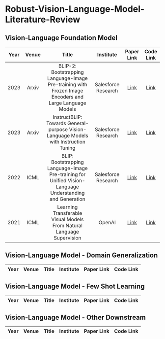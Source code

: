 # Robust-Vision-Language-Model-Literature-Review

## Vision-Language Foundation Model
| Year | Venue | Title | Institute | Paper Link | Code Link |
| :---:| :---: | :---: | :---: | :---: | :---: | 
| 2023 | Arxiv | BLIP-2: Bootstrapping Language-Image Pre-training with Frozen Image Encoders and Large Language Models | Salesforce Research | [Link](https://arxiv.org/abs/2301.12597) | [Link](https://github.com/salesforce/LAVIS/tree/main/projects/blip2)
| 2023 | Arxiv | InstructBLIP: Towards General-purpose Vision-Language Models with Instruction Tuning | Salesforce Research | [Link](https://arxiv.org/abs/2305.06500) | [Link](https://github.com/salesforce/LAVIS/tree/main/projects/instructblip)
| 2022 | ICML  | BLIP: Bootstrapping Language-Image Pre-training for Unified Vision-Language Understanding and Generation | Salesforce Research | [Link](https://proceedings.mlr.press/v162/li22n/li22n.pdf) | [Link](https://github.com/salesforce/BLIP)
| 2021 | ICML  | Learning Transferable Visual Models From Natural Language Supervision | OpenAI | [Link](https://proceedings.mlr.press/v139/radford21a/radford21a.pdf) | [Link](https://github.com/OpenAI/CLIP)


## Vision-Language Model - Domain Generalization
| Year | Venue | Title | Institute | Paper Link | Code Link |
| :---:| :---: | :---: | :---: | :---: | :---: |

## Vision-Language Model - Few Shot Learning
| Year | Venue | Title | Institute | Paper Link | Code Link |
| :---:| :---: | :---: | :---: | :---: | :---: |

## Vision-Language Model - Other Downstream
| Year | Venue | Title | Institute | Paper Link | Code Link |
| :---:| :---: | :---: | :---: | :---: | :---: |
